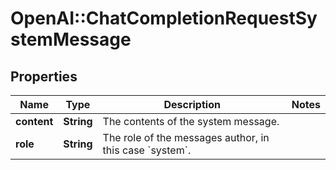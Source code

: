 # OpenAI::ChatCompletionRequestSystemMessage

## Properties
Name | Type | Description | Notes
------------ | ------------- | ------------- | -------------
**content** | **String** | The contents of the system message. | 
**role** | **String** | The role of the messages author, in this case &#x60;system&#x60;. | 

